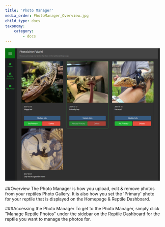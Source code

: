 ```yaml
---
title: 'Photo Manager'
media_order: PhotoManager_Overview.jpg
child_type: docs
taxonomy:
    category:
        - docs
---
```


![](PhotoManager_Overview.jpg)

##Overview
The Photo Manager is how you upload, edit & remove photos from your reptiles Photo Gallery. It is also how you set the 'Primary' photo for your reptile that is displayed on the Homepage & Reptile Dashboard.

###Accessing the Photo Manager
To get to the Photo Manager, simply click "Manage Reptile Photos" under the sidebar on the Reptile Dashboard for the reptile you want to manage the photos for.